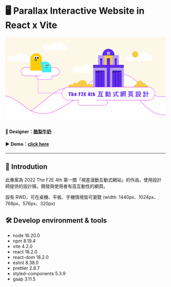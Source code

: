 # 🖥 Parallax Interactive Website in React x Vite
![](https://github.com/Kim716/2022-F2E_week1/blob/main/image/12061549261447203157_2022-11-01T03-20-27.443Z.png?raw=true)

#### 🎨 Designer：[酪梨牛奶](https://2022.thef2e.com/users/12061549261447203157)
#### ▶️ Demo：[click here](https://kim716.github.io/2022-F2E_week1_React/)
---

## 🌱 Introdution
此專案為 2022 The F2E 4th 第一關「視差滾動互動式網站」的作品，使用設計師提供的設計稿，開發與使用者有高互動性的網頁。

設有 RWD，可在桌機、平板、手機情境皆可瀏覽 (width: 1440px、1024px、768px、576px、320px)

## 🛠 Develop environment & tools
- node 16.20.0
- npm 8.19.4
- vite 4.2.0
- react 18.2.0
- react-dom 18.2.0
- eslint 8.38.0
- prettier 2.8.7
- styled-components 5.3.9
- gsap 3.11.5
